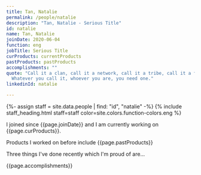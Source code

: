 ```yaml
---
title: Tan, Natalie
permalink: /people/natalie
description: "Tan, Natalie - Serious Title"
id: natalie
name: Tan, Natalie
joinDate: 2020-06-04
function: eng
jobTitle: Serious Title
curProducts: currentProducts
pastProducts: pastProducts
accomplishments: ""
quote: "Call it a clan, call it a network, call it a tribe, call it a family:
  Whatever you call it, whoever you are, you need one."
linkedinId: natalie

---
```


{%- assign staff = site.data.people | find: "id", "natalie" -%}
{% include staff_heading.html staff=staff color=site.colors.function-colors.eng %}

<p>I joined since {{page.joinDate}} and I am currently working on {{page.curProducts}}.</p>

<p>Products I worked on before include {{page.pastProducts}}</p>

<p>Three things I've done recently which I'm proud of are...</p>
{{page.accomplishments}}

